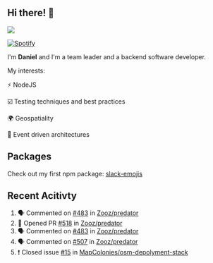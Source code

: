 ## Hi there! 👋

<p>
  <img src="https://github-readme-stats.vercel.app/api?username=syncush&theme=tokyonight">
</p>

[![Spotify](https://novatorem-rust.vercel.app/api/spotify)](https://open.spotify.com/user/syncush)

I'm **Daniel** and I'm a team leader and a backend software developer.

My interests:

⚡ NodeJS

☑️ Testing techniques and best practices

🌍 Geospatiality

🧠 Event driven architectures

## Packages
Check out my first npm package: [slack-emojis](https://www.npmjs.com/package/slack-emojis)

## Recent Acitivty
<!--START_SECTION:activity-->
1. 🗣 Commented on [#483](https://github.com/Zooz/predator/issues/483) in [Zooz/predator](https://github.com/Zooz/predator)
2. 💪 Opened PR [#518](https://github.com/Zooz/predator/pull/518) in [Zooz/predator](https://github.com/Zooz/predator)
3. 🗣 Commented on [#483](https://github.com/Zooz/predator/issues/483) in [Zooz/predator](https://github.com/Zooz/predator)
4. 🗣 Commented on [#507](https://github.com/Zooz/predator/issues/507) in [Zooz/predator](https://github.com/Zooz/predator)
5. ❗️ Closed issue [#15](https://github.com/MapColonies/osm-depolyment-stack/issues/15) in [MapColonies/osm-depolyment-stack](https://github.com/MapColonies/osm-depolyment-stack)
<!--END_SECTION:activity-->
